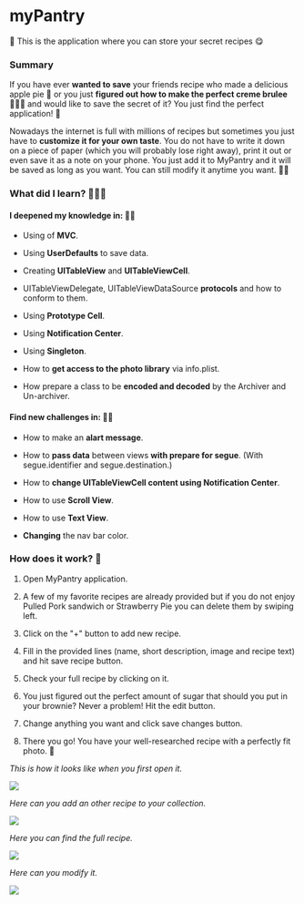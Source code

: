 # myPantry

🌮 This is the application where you can store your secret recipes 😋

### Summary 

If you have ever **wanted to save** your friends recipe who made a delicious apple pie 🥧 or you just **figured out how to make the perfect creme brulee** 👩🏻‍🍳 and would like to save the secret of it? You just find the perfect application! 🥘

Nowadays the internet is full with millions of recipes but sometimes you just have to **customize it for your own taste**. You do not have to write it down on a piece of paper (which you will probably lose right away), print it out or even save it as a note on your phone. You just add it to MyPantry and it will be saved as long as you want. You can still modify it anytime you want. 👏🏻

### What did I learn? 👩🏻‍💻

#### I deepened my knowledge in: 🏋🏻‍

- Using of **MVC**.

- Using **UserDefaults** to save data.

- Creating **UITableView** and **UITableViewCell**.

- UITableViewDelegate, UITableViewDataSource **protocols** and how to conform to them. 

- Using **Prototype Cell**. 

- Using **Notification Center**.

- Using **Singleton**.

- How to **get access to the photo library** via info.plist.

- How prepare a class to be **encoded and decoded** by the Archiver and Un-archiver.

#### Find new challenges in: 🧗🏻‍

- How to make an **alart message**.

- How to **pass data** between views **with prepare for segue**. (With segue.identifier and segue.destination.) 

- How to **change UITableViewCell content using Notification Center**. 

- How to use **Scroll View**. 

- How to use **Text View**. 

- **Changing** the nav bar color. 

### How does it work? 🧐

1. Open MyPantry application.

2. A few of my favorite recipes are already provided but if you do not enjoy Pulled Pork sandwich or Strawberry Pie you can delete them by swiping left.

3. Click on the "+" button to add new recipe. 

4. Fill in the provided lines (name, short description, image and recipe text) and hit save recipe button. 

5. Check your full recipe by clicking on it.

6. You just figured out the perfect amount of sugar that should you put in your brownie? Never a problem! Hit the edit button.

7. Change anything you want and click save changes button. 

8. There you go! You have your well-researched recipe with a perfectly fit photo. 🎉

*This is how it looks like when you first open it.*

![](Images/Look1.png)

*Here can you add an other recipe to your collection.*

![](Images/Look2.png)

*Here you can find the full recipe.*

![](Images/Look3.png)

*Here can you modify it.*

![](Images/Look4.png)
